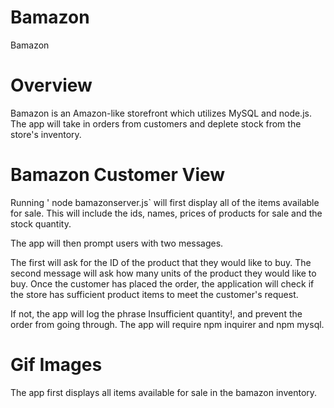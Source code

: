 # Bamazon
Bamazon

# Overview
Bamazon is an Amazon-like storefront which utilizes MySQL and node.js. The app will take in orders from customers and deplete stock from the store's inventory.

# Bamazon Customer View
Running ' node bamazonserver.js` will first display all of the items available for sale. This will include the ids, names, prices of products for sale and the stock quantity.

The app will then prompt users with two messages.

The first will ask for the ID of the product that they would like to buy.
The second message will ask how many units of the product they would like to buy.
Once the customer has placed the order, the application will check if the store has sufficient product items to meet the customer's request.

If not, the app will log the phrase Insufficient quantity!, and prevent the order from going through.
The app will require npm inquirer and npm mysql.

# Gif Images

The app first displays all items available for sale in the bamazon inventory.
